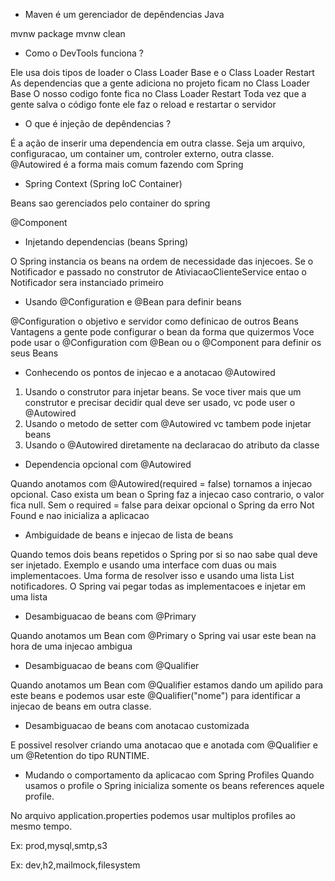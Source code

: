 - Maven é um gerenciador de depêndencias Java

mvnw package
mvnw clean

- Como o DevTools funciona ?

Ele usa dois tipos de loader o Class Loader Base e o Class Loader Restart
As dependencias que a gente adiciona no projeto ficam no Class Loader Base
O nosso codigo fonte fica no Class Loader Restart
Toda vez que a gente salva o código fonte ele faz o reload e restartar o servidor

- O que é injeção de depêndencias ?

É a ação de inserir uma dependencia em outra classe. 
Seja um arquivo, configuracao, um container um, controler externo, outra classe.
@Autowired é a forma mais comum fazendo com Spring

- Spring Context (Spring IoC Container)

Beans sao gerenciados pelo container do spring

@Component

- Injetando dependencias (beans Spring)

O Spring instancia os beans na ordem de necessidade das injecoes. 
Se o Notificador e passado no construtor de AtiviacaoClienteService 
entao o Notificador sera instanciado primeiro

- Usando @Configuration e @Bean para definir beans

@Configuration o objetivo e servidor como definicao de outros Beans
Vantagens a gente pode configurar o bean da forma que quizermos
Voce pode usar o @Configuration com @Bean ou o @Component para definir os seus Beans

- Conhecendo os pontos de injecao e a anotacao @Autowired
1. Usando o construtor para injetar beans. Se voce tiver mais que um construtor e precisar decidir qual deve ser usado, vc pode user o @Autowired
2. Usando o metodo de setter com @Autowired vc tambem pode injetar beans
3. Usando o @Autowired diretamente na declaracao do atributo da classe

- Dependencia opcional com @Autowired

Quando anotamos com @Autowired(required = false) tornamos a injecao opcional. Caso exista um bean o Spring faz a injecao caso contrario, o valor fica null.
Sem o required = false para deixar opcional o Spring da erro Not Found e nao inicializa a aplicacao

- Ambiguidade de beans e injecao de lista de beans

Quando temos dois beans repetidos o Spring por si so nao sabe qual deve ser injetado. Exemplo e usando uma interface com duas ou mais implementacoes.
Uma forma de resolver isso e usando uma lista List<Notificador> notificadores. O Spring vai pegar todas as implementacoes e injetar em uma lista

- Desambiguacao de beans com @Primary

Quando anotamos um Bean com @Primary o Spring vai usar este bean na hora de uma injecao ambigua

- Desambiguacao de beans com @Qualifier

Quando anotamos um Bean com @Qualifier estamos dando um apilido para este beans e podemos usar este @Qualifier("nome") para identificar a injecao de beans em outra classe.

- Desambiguacao de beans com anotacao customizada

E possivel resolver criando uma anotacao que e anotada com @Qualifier e um @Retention do tipo RUNTIME.

- Mudando o comportamento da aplicacao com Spring Profiles
Quando usamos o profile o Spring inicializa somente os beans references aquele profile.

No arquivo application.properties podemos usar multiplos profiles ao mesmo tempo. 

Ex: prod,mysql,smtp,s3

Ex: dev,h2,mailmock,filesystem